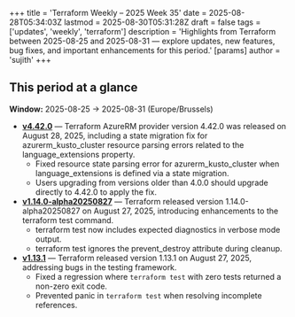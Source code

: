 +++
title = 'Terraform Weekly – 2025 Week 35'
date = 2025-08-28T05:34:03Z
lastmod = 2025-08-30T05:31:28Z
draft = false
tags = ['updates', 'weekly', 'terraform']
description = 'Highlights from Terraform between 2025-08-25 and 2025-08-31 — explore updates, new features, bug fixes, and important enhancements for this period.'
[params]
    author = 'sujith'
+++
## This period at a glance

**Window:** 2025-08-25 → 2025-08-31 (Europe/Brussels)

- **[v4.42.0](https://github.com/hashicorp/terraform-provider-azurerm/releases/tag/v4.42.0)** — Terraform AzureRM provider version 4.42.0 was released on August 28, 2025, including a state migration fix for azurerm_kusto_cluster resource parsing errors related to the language_extensions property.
  - Fixed resource state parsing error for azurerm_kusto_cluster when language_extensions is defined via a state migration.
  - Users upgrading from versions older than 4.0.0 should upgrade directly to 4.42.0 to apply the fix.
- **[v1.14.0-alpha20250827](https://github.com/hashicorp/terraform/releases/tag/v1.14.0-alpha20250827)** — Terraform released version 1.14.0-alpha20250827 on August 27, 2025, introducing enhancements to the terraform test command.
  - terraform test now includes expected diagnostics in verbose mode output.
  - terraform test ignores the prevent_destroy attribute during cleanup.
- **[v1.13.1](https://github.com/hashicorp/terraform/releases/tag/v1.13.1)** — Terraform released version 1.13.1 on August 27, 2025, addressing bugs in the testing framework.
  - Fixed a regression where `terraform test` with zero tests returned a non-zero exit code.
  - Prevented panic in `terraform test` when resolving incomplete references.

